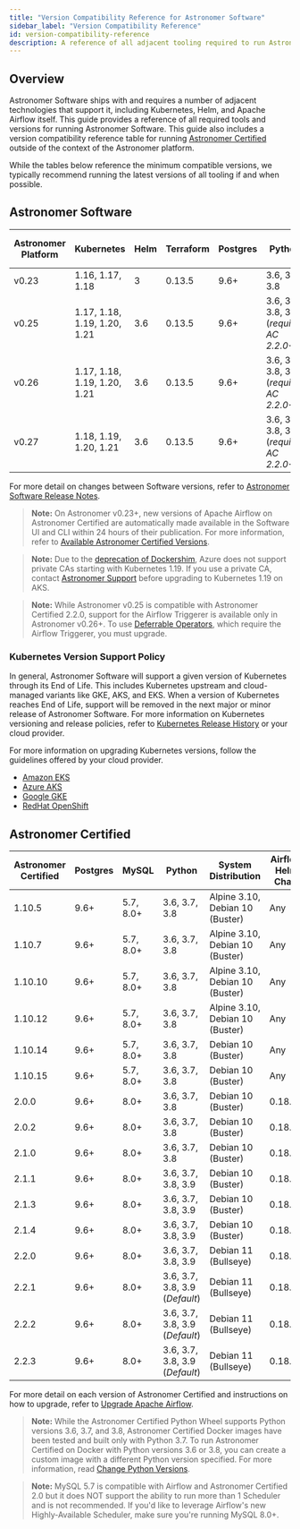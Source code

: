 ```yaml
---
title: "Version Compatibility Reference for Astronomer Software"
sidebar_label: "Version Compatibility Reference"
id: version-compatibility-reference
description: A reference of all adjacent tooling required to run Astronomer Software and corresponding version compatibility.
---
```


## Overview

Astronomer Software ships with and requires a number of adjacent technologies that support it, including Kubernetes, Helm, and Apache Airflow itself. This guide provides a reference of all required tools and versions for running Astronomer Software. This guide also includes a version compatibility reference table for running [Astronomer Certified](image-architecture.md) outside of the context of the Astronomer platform.

While the tables below reference the minimum compatible versions, we typically recommend running the latest versions of all tooling if and when possible.

## Astronomer Software

<!--- Version-specific -->

| Astronomer Platform | Kubernetes                   | Helm | Terraform    | Postgres | Python                                    | Astronomer Software CLI | Astronomer Certified |
| ------------------- | ---------------------------- | ---- | ------------ | -------- | ----------------------------------------- | -------------- | -------------------- |
| v0.23               | 1.16, 1.17, 1.18             | 3    | 0.13.5       | 9.6+     | 3.6, 3.7, 3.8                             | 0.23.x         | All                  |
| v0.25               | 1.17, 1.18, 1.19, 1.20, 1.21 | 3.6  | 0.13.5       | 9.6+     | 3.6, 3.7, 3.8, 3.9 (_requires AC 2.2.0+_) | 0.25.x         | All                  |
| v0.26               | 1.17, 1.18, 1.19, 1.20, 1.21 | 3.6  | 0.13.5       | 9.6+     | 3.6, 3.7, 3.8, 3.9 (_requires AC 2.2.0+_) | 0.26.x         | All                  |
| v0.27               | 1.18, 1.19, 1.20, 1.21       | 3.6  | 0.13.5       | 9.6+     | 3.6, 3.7, 3.8, 3.9 (_requires AC 2.2.0+_) | 0.27.x         | All                  |

For more detail on changes between Software versions, refer to [Astronomer Software Release Notes](release-notes.md).

> **Note:** On Astronomer v0.23+, new versions of Apache Airflow on Astronomer Certified are automatically made available in the Software UI and CLI within 24 hours of their publication. For more information, refer to [Available Astronomer Certified Versions](ac-support-policy.md#astronomer-certified-lifecycle-schedule).

> **Note:** Due to the [deprecation of Dockershim](https://kubernetes.io/blog/2020/12/02/dockershim-faq/), Azure does not support private CAs starting with Kubernetes 1.19. If you use a private CA, contact [Astronomer Support](https://support.astronomer.io) before upgrading to Kubernetes 1.19 on AKS.

> **Note:** While Astronomer v0.25 is compatible with Astronomer Certified 2.2.0, support for the Airflow Triggerer is available only in Astronomer v0.26+. To use [Deferrable Operators](https://airflow.apache.org/docs/apache-airflow/stable/concepts/deferring.html), which require the Airflow Triggerer, you must upgrade.

### Kubernetes Version Support Policy

In general, Astronomer Software will support a given version of Kubernetes through its End of Life. This includes Kubernetes upstream and cloud-managed variants like GKE, AKS, and EKS. When a version of Kubernetes reaches End of Life, support will be removed in the next major or minor release of Astronomer Software. For more information on Kubernetes versioning and release policies, refer to [Kubernetes Release History](https://kubernetes.io/releases/) or your cloud provider.

For more information on upgrading Kubernetes versions, follow the guidelines offered by your cloud provider.

- [Amazon EKS](https://docs.aws.amazon.com/eks/latest/userguide/update-cluster.html)
- [Azure AKS](https://docs.microsoft.com/en-us/azure/aks/upgrade-cluster)
- [Google GKE](https://cloud.google.com/kubernetes-engine/docs/concepts/cluster-upgrades)
- [RedHat OpenShift](https://docs.openshift.com/container-platform/4.6/updating/updating-cluster-between-minor.html)

## Astronomer Certified

| Astronomer Certified | Postgres | MySQL     | Python                         | System Distribution             | Airflow Helm Chart |
| -------------------- | -------- | --------- | ------------------------------ | ------------------------------- | ------------------ |
| 1.10.5               | 9.6+     | 5.7, 8.0+ | 3.6, 3.7, 3.8                  | Alpine 3.10, Debian 10 (Buster) | Any                |
| 1.10.7               | 9.6+     | 5.7, 8.0+ | 3.6, 3.7, 3.8                  | Alpine 3.10, Debian 10 (Buster) | Any                |
| 1.10.10              | 9.6+     | 5.7, 8.0+ | 3.6, 3.7, 3.8                  | Alpine 3.10, Debian 10 (Buster) | Any                |
| 1.10.12              | 9.6+     | 5.7, 8.0+ | 3.6, 3.7, 3.8                  | Alpine 3.10, Debian 10 (Buster) | Any                |
| 1.10.14              | 9.6+     | 5.7, 8.0+ | 3.6, 3.7, 3.8                  | Debian 10 (Buster)              | Any                |
| 1.10.15              | 9.6+     | 5.7, 8.0+ | 3.6, 3.7, 3.8                  | Debian 10 (Buster)              | Any                |
| 2.0.0                | 9.6+     | 8.0+      | 3.6, 3.7, 3.8                  | Debian 10 (Buster)              | 0.18.6+            |
| 2.0.2                | 9.6+     | 8.0+      | 3.6, 3.7, 3.8                  | Debian 10 (Buster)              | 0.18.6+            |
| 2.1.0                | 9.6+     | 8.0+      | 3.6, 3.7, 3.8                  | Debian 10 (Buster)              | 0.18.6+            |
| 2.1.1                | 9.6+     | 8.0+      | 3.6, 3.7, 3.8, 3.9             | Debian 10 (Buster)              | 0.18.6+            |
| 2.1.3                | 9.6+     | 8.0+      | 3.6, 3.7, 3.8, 3.9             | Debian 10 (Buster)              | 0.18.6+            |
| 2.1.4                | 9.6+     | 8.0+      | 3.6, 3.7, 3.8, 3.9             | Debian 10 (Buster)              | 0.18.6+            |
| 2.2.0                | 9.6+     | 8.0+      | 3.6, 3.7, 3.8, 3.9             | Debian 11 (Bullseye)            | 0.18.6+            |
| 2.2.1                | 9.6+     | 8.0+      | 3.6, 3.7, 3.8, 3.9 (_Default_) | Debian 11 (Bullseye)            | 0.18.6+            |
| 2.2.2                | 9.6+     | 8.0+      | 3.6, 3.7, 3.8, 3.9 (_Default_) | Debian 11 (Bullseye)            | 0.18.6+            |
| 2.2.3                | 9.6+     | 8.0+      | 3.6, 3.7, 3.8, 3.9 (_Default_) | Debian 11 (Bullseye)            | 0.18.6+            |

For more detail on each version of Astronomer Certified and instructions on how to upgrade, refer to [Upgrade Apache Airflow](manage-airflow-versions.md).

> **Note:** While the Astronomer Certified Python Wheel supports Python versions 3.6, 3.7, and 3.8, Astronomer Certified Docker images have been tested and built only with Python 3.7. To run Astronomer Certified on Docker with Python versions 3.6 or 3.8, you can create a custom image with a different Python version specified. For more information, read [Change Python Versions](customize-image.md#build-with-a-different-python-version).

> **Note:** MySQL 5.7 is compatible with Airflow and Astronomer Certified 2.0 but it does NOT support the ability to run more than 1 Scheduler and is not recommended. If you'd like to leverage Airflow's new Highly-Available Scheduler, make sure you're running MySQL 8.0+.
